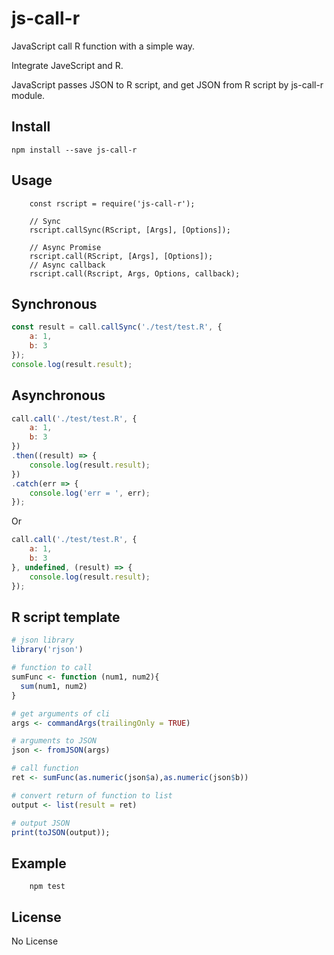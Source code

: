 # js-call-r
JavaScript call R function with a simple way.

Integrate JaveScript and R.

JavaScript passes JSON to R script, and get JSON from R script by js-call-r module.

## Install
```
npm install --save js-call-r
```

## Usage
```
    const rscript = require('js-call-r');

    // Sync
    rscript.callSync(RScript, [Args], [Options]);

    // Async Promise
    rscript.call(RScript, [Args], [Options]);
    // Async callback
    rscript.call(Rscript, Args, Options, callback);
```

## Synchronous
```js
const result = call.callSync('./test/test.R', {
    a: 1,
    b: 3
});
console.log(result.result);
```

## Asynchronous
```js
call.call('./test/test.R', {
    a: 1,
    b: 3
})
.then((result) => {
    console.log(result.result);
})
.catch(err => {
    console.log('err = ', err);
});

```
Or
```js
call.call('./test/test.R', {
    a: 1,
    b: 3
}, undefined, (result) => {
    console.log(result.result);
});
```

## R script template
```r
# json library
library('rjson')

# function to call
sumFunc <- function (num1, num2){
  sum(num1, num2)
}

# get arguments of cli
args <- commandArgs(trailingOnly = TRUE)

# arguments to JSON
json <- fromJSON(args)

# call function
ret <- sumFunc(as.numeric(json$a),as.numeric(json$b))

# convert return of function to list
output <- list(result = ret)

# output JSON
print(toJSON(output));
```

## Example
```
    npm test
```

## License

No License



